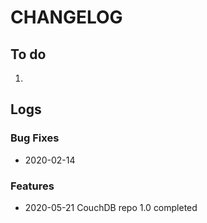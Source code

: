 # CHANGELOG

## To do

1. 

## Logs

### Bug Fixes

* 2020-02-14  

### Features

* 2020-05-21  CouchDB repo 1.0 completed
